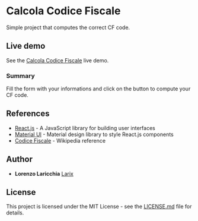 # Calcola Codice Fiscale

Simple project that computes the correct CF code.

## Live demo

See the [Calcola Codice Fiscale](https://generacodicefiscale.netlify.com/) live demo.

### Summary

Fill the form with your informations and click on the button to compute your CF code.


## References

* [React.js](https://it.reactjs.org/) - A JavaScript library for building user interfaces
* [Material UI](https://material-ui.com/) - Material design library to style React.js components
* [Codice Fiscale](https://it.wikipedia.org/wiki/Codice_fiscale) - Wikipedia reference


## Author

* **Lorenzo Laricchia**  [Larix](lorenzolaricchia.dev)


## License

This project is licensed under the MIT License - see the [LICENSE.md](LICENSE.md) file for details.
